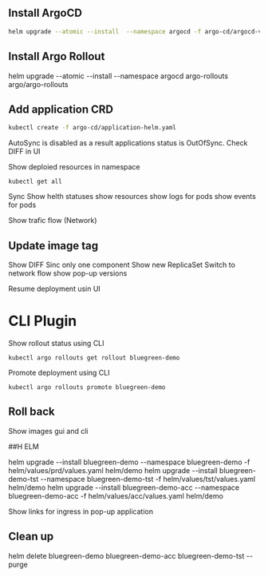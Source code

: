 ## Install ArgoCD

```bash
helm upgrade --atomic --install  --namespace argocd -f argo-cd/argocd-values.yaml argocd argo/argo-cd
```
## Install Argo Rollout
helm upgrade --atomic --install  --namespace argocd argo-rollouts argo/argo-rollouts

## Add application CRD

```bash
kubectl create -f argo-cd/application-helm.yaml
```

AutoSync is disabled as a result applications status is OutOfSync. 
Check DIFF in UI

Show deploied resources in namespace
```
kubectl get all
```

Sync
Show helth statuses
show resources
show logs for pods
show events for pods

Show trafic flow (Network)

## Update image tag

Show DIFF
Sinc only one component
Show new ReplicaSet
Switch to network flow
show pop-up versions


Resume deployment usin UI


# CLI Plugin
Show rollout status using CLI
```
kubectl argo rollouts get rollout bluegreen-demo
```

Promote deployment using CLI
```
kubectl argo rollouts promote bluegreen-demo
```

## Roll back
Show images gui and cli


##H ELM

helm upgrade --install bluegreen-demo  --namespace bluegreen-demo  -f helm/values/prd/values.yaml helm/demo
helm upgrade --install bluegreen-demo-tst  --namespace bluegreen-demo-tst -f helm/values/tst/values.yaml helm/demo
helm upgrade --install bluegreen-demo-acc  --namespace bluegreen-demo-acc -f helm/values/acc/values.yaml helm/demo


Show links for ingress in pop-up  application



## Clean up
helm delete bluegreen-demo bluegreen-demo-acc bluegreen-demo-tst --purge 